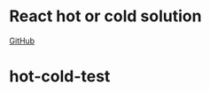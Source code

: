 # React hot or cold solution

[GitHub](https://github.com/Thinkful-Ed/react-hot-cold)

# hot-cold-test
